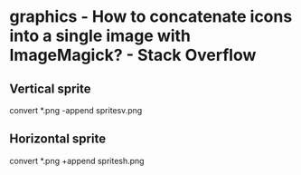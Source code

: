 # graphics - How to concatenate icons into a single image with ImageMagick? - Stack Overflow

## Vertical sprite
  
  convert *.png -append spritesv.png

## Horizontal sprite

  convert *.png +append spritesh.png
